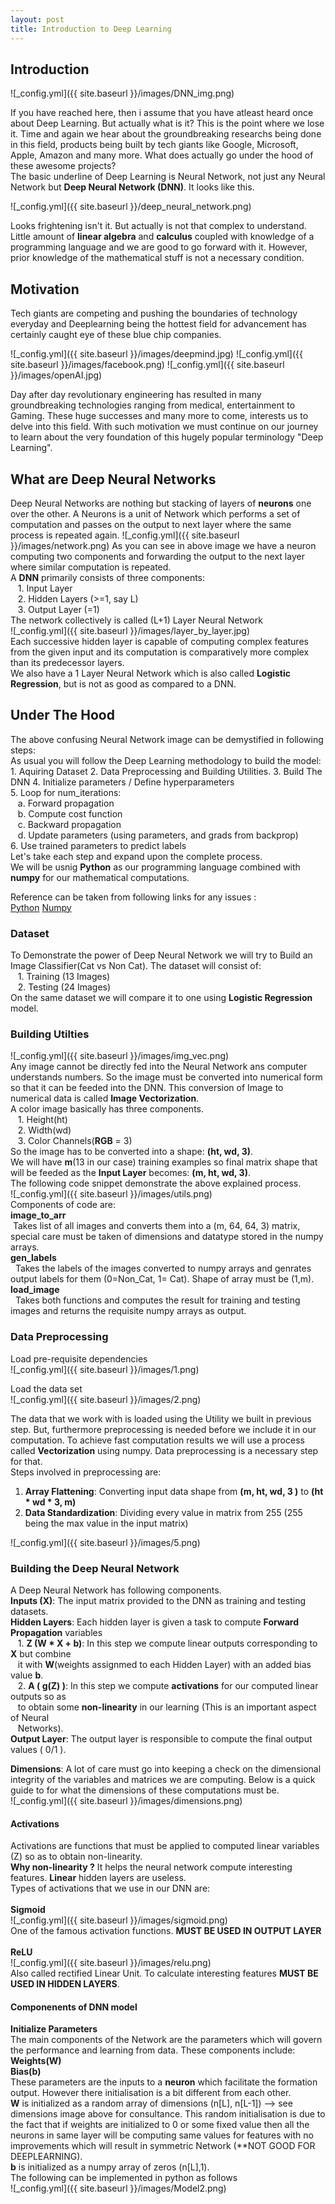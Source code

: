 ```yaml
---
layout: post
title: Introduction to Deep Learning
---
```


## Introduction

![_config.yml]({{ site.baseurl }}/images/DNN_img.png)

If you have reached here, then i assume that you have atleast heard once about Deep Learning. But actually what is it? This is the point where we lose it. Time and again we hear about the groundbreaking researchs being done in this field, products being built by tech giants like Google, Microsoft, Apple, Amazon and many more. What does actually go under the hood of these awesome projects? <br>
The basic underline of Deep Learning is Neural Network, not just any Neural Network but **Deep Neural Network (DNN)**. It looks like this.

![_config.yml]({{ site.baseurl }}/deep_neural_network.png)

Looks frightening isn't it. But actually is not that complex to understand. Little amount of **linear algebra** and **calculus** coupled with knowledge of a programming language and we are good to go forward with it. However, prior knowledge of the mathematical stuff is not a necessary condition.

## Motivation

Tech giants are competing and pushing the boundaries of technology everyday and Deeplearning being the hottest field for advancement has certainly caught eye of these blue chip companies.

![_config.yml]({{ site.baseurl }}/images/deepmind.jpg)
![_config.yml]({{ site.baseurl }}/images/facebook.png)
![_config.yml]({{ site.baseurl }}/images/openAI.jpg)

Day after day revolutionary engineering has resulted in many groundbreaking technologies ranging from medical, entertainment to Gaming. These huge successes and many more to come, interests us to delve into this field. With such motivation we must continue on our journey to learn about the very foundation of this hugely popular terminology "Deep Learning".

## What are Deep Neural Networks 
Deep Neural Networks are nothing but stacking of layers of **neurons** one over the other. A Neurons is a unit of Network which performs a set of computation and passes on the output to next layer where the same process is repeated again.
![_config.yml]({{ site.baseurl }}/images/network.png)
As you can see in above image we have a neuron computing two components and forwarding the output to the next layer where similar computation is repeated.<br>
A **DNN** primarily consists of three components:<br>
&nbsp;&nbsp;&nbsp;1. Input Layer<br>
&nbsp;&nbsp;&nbsp;2. Hidden Layers (>=1, say L)<br>
&nbsp;&nbsp;&nbsp;3. Output Layer (=1)<br>
The network collectively is called (L+1) Layer Neural Network<br>
![_config.yml]({{ site.baseurl }}/images/layer_by_layer.jpg)<br>
Each successive hidden layer is capable of computing complex features from the given input and its computation is comparatively more complex than its predecessor layers.<br>
We also have a 1 Layer Neural Network which is also called **Logistic Regression**, but is not as good as compared to a DNN.<br> 

## Under The Hood
The above confusing Neural Network image can be demystified in following steps:<br>
As usual you will follow the Deep Learning methodology to build the model:<br>
    1. Aquiring Dataset
    2. Data Preprocessing and Building Utilities.
    3. Build The DNN
    4. Initialize parameters / Define hyperparameters<br>
    5. Loop for num_iterations:<br>
    &nbsp;&nbsp;&nbsp;a. Forward propagation<br>
    &nbsp;&nbsp;&nbsp;b. Compute cost function<br>
    &nbsp;&nbsp;&nbsp;c. Backward propagation<br>
    &nbsp;&nbsp;&nbsp;d. Update parameters (using parameters, and grads from backprop) <br>
    6. Use trained parameters to predict labels<br>
Let's take each step and expand upon the complete process.<br>
We will be usnig **Python** as our programming language combined with **numpy** for our mathematical computations.<br>

Reference can be taken from following links for any issues : <br>
[Python](https://www.python.org/)
[Numpy](http://www.numpy.org/)

### Dataset
To Demonstrate the power of Deep Neural Network we will try to Build an Image Classifier(Cat vs Non Cat). The dataset will consist of:<br>
 &nbsp;&nbsp;&nbsp;1. Training (13 Images)<br>
 &nbsp;&nbsp;&nbsp;2. Testing (24 Images)<br>
On the same dataset we will compare it to one using **Logistic Regression** model.
 
### Building Utilties

![_config.yml]({{ site.baseurl }}/images/img_vec.png)<br>
Any image cannot be directly fed into the Neural Network ans computer understands numbers. So the image must be converted into numerical form so that it can be feeded into the DNN. This conversion of Image to numerical data is called **Image Vectorization**.<br>
A color image basically has three components.<br>
&nbsp;&nbsp;&nbsp;1. Height(ht)<br>
&nbsp;&nbsp;&nbsp;2. Width(wd)<br>
&nbsp;&nbsp;&nbsp;3. Color Channels(**RGB** = 3)<br>
So the image has to be converted into a shape: **(ht, wd, 3)**.<br>
We will have **m**(13 in our case) training examples so final matrix shape that will be feeded as the **Input Layer** becomes: **(m, ht, wd, 3)**.<br>
The following code snippet demonstrate the above explained process.<br>
![_config.yml]({{ site.baseurl }}/images/utils.png)<br>
Components of code are: <br>
**image_to_arr**<br>
&nbsp;Takes list of all images and converts them into a (m, 64, 64, 3) matrix, special care must be taken of dimensions and datatype stored in the numpy arrays.<br>
**gen_labels**<br>
&nbsp; Takes the labels of the images converted to numpy arrays and genrates output labels for them (0=Non_Cat, 1= Cat). Shape of array must be (1,m).<br>
**load_image**<br>
&nbsp; Takes both functions and computes the result for training and testing images and returns the requisite numpy arrays as output.


### Data Preprocessing
Load pre-requisite dependencies<br>
![_config.yml]({{ site.baseurl }}/images/1.png)<br>

Load the data set<br>
![_config.yml]({{ site.baseurl }}/images/2.png)<br>

The data that we work with is loaded using the Utility we built in previous step. But, furthermore preprocessing is needed before we include it in our computation. To achieve fast computation results we will use a process called **Vectorization** using numpy. Data preprocessing is a necessary step for that.
<br>
Steps involved in preprocessing are:<br>
1. **Array Flattening**: Converting input data shape from **(m, ht, wd, 3 )** to **(ht * wd * 3, m)**<br>
2. **Data Standardization**: Dividing every value in matrix from 255 (255 being the max value in the input matrix)<br>

![_config.yml]({{ site.baseurl }}/images/5.png)<br>


### Building the Deep Neural Network

A Deep Neural Network has following components.<br>
**Inputs (X)**: The input matrix provided to the DNN as training and testing datasets.<br>
**Hidden Layers**: Each hidden layer is given a task to compute **Forward Propagation** variables<br>
&nbsp;&nbsp;&nbsp;1. **Z (W * X + b)**: In this step we compute linear outputs corresponding to **X** but combine<br> &nbsp;&nbsp;&nbsp;it with **W**(weights assignmed to each Hidden Layer) with an added bias value **b**.<br>
&nbsp;&nbsp;&nbsp;2. **A ( g(Z) )**: In this step we compute **activations** for our computed linear outputs so as<br> &nbsp;&nbsp;&nbsp;to obtain some **non-linearity** in our learning (This is an important aspect of Neural<br> &nbsp;&nbsp;&nbsp;Networks).<br>
**Output Layer**: The output layer is responsible to compute the final output values ( 0/1 ).

**Dimensions**: A lot of care must go into keeping a check on the dimensional integrity of the variables and matrices we are computing. Below is a quick guide to for what the dimensions of these computations must be.<br>
![_config.yml]({{ site.baseurl }}/images/dimensions.png)<br>

#### Activations
Activations are functions that must be applied to computed linear variables (Z) so as to obtain non-linearity.<br>
**Why non-linearity ?** It helps the neural network compute interesting features. **Linear** hidden layers are useless.<br>
Types of activations that we use in our DNN are:<br><br>
**Sigmoid**<br>
![_config.yml]({{ site.baseurl }}/images/sigmoid.png)<br>
One of the famous activation functions. **MUST BE USED IN OUTPUT LAYER**<br><br>
**ReLU**<br>
![_config.yml]({{ site.baseurl }}/images/relu.png)<br>
Also called rectified Linear Unit. To calculate interesting features **MUST BE USED IN HIDDEN LAYERS**.

#### Componenents of DNN model

**Initialize Parameters**<br>
The main components of the Network are the parameters which will govern the performance and learning from data. These components include:<br>
**Weights(W)**<br>
**Bias(b)**<br>
These parameters are the inputs to a **neuron** which facilitate the formation output. However there initialisation is a bit different from each other.<br>
**W** is initialized as a random array of dimensions (n[L], n[L-1]) --> see dimensions image above for consultance. This random initialisation is due to the fact that if weights are initialized to 0 or some fixed value then all the neurons in same layer will be computing same values for features with no improvements which will result in symmetric Network (**NOT GOOD FOR DEEPLEARNING).<br>
**b** is initialized as a numpy array of zeros (n[L],1).<br>
The following can be implemented in python as follows<br>
![_config.yml]({{ site.baseurl }}/images/Model2.png)<br>











 



